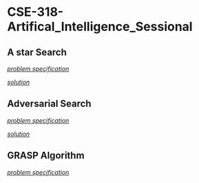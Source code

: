 # CSE-318-Artifical_Intelligence_Sessional

## A star Search

[*problem specification*](https://github.com/MubasshiraMusarrat/CSE-318-Artifical_Intelligence_Sessional/blob/main/A%20star%20search/Assignment1_N_puzzle.pdf)

[*solution*](https://github.com/MubasshiraMusarrat/CSE-318-Artifical_Intelligence_Sessional/tree/main/A%20star%20search/1905088)

## Adversarial Search

[*problem specification*](https://github.com/MubasshiraMusarrat/CSE-318-Artifical_Intelligence_Sessional/blob/main/Adversial%20search/Assignment-2-Adversarial-Search.pdf)

[*solution*](https://github.com/MubasshiraMusarrat/CSE-318-Artifical_Intelligence_Sessional/tree/main/Adversial%20search/1905088)

## GRASP Algorithm

[*problem specification*]()